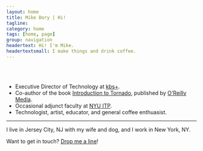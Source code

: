 ```yaml
---
layout: home
title: Mike Dory | Hi!
tagline: 
category: home
tags: [home, page]
group: navigation
headertext: Hi! I'm Mike.
headertextsmall: I make things and drink coffee.
---
```


<div class="about-me row">
    <div class="about-me-pic span3">&nbsp;</div>
    <div class="about-me-splitter span1 visible-desktop">&nbsp;</div>
    <ul class="about-me-bullets span5">
        <li>Executive Director of Technology at <a href="http://kbsp.com">kbs+</a>.</li>
        <li>Co-author of the book <a href="http://shop.oreilly.com/product/0636920021292.do">Introduction to Tornado</a>, published by <a href="http://oreilly.com">O'Reilly Media</a>.</li>
        <li>Occasional adjunct faculty at <a href="http://itp.nyu.edu">NYU ITP</a>.</li>
        <li>Technologist, artist, educator, and general coffee enthuasist.</li>
    </ul>
</div>

---

<div class="row">
    <div class="about-me-text span9">
        <p>I live in Jersey City, NJ with my wife and dog, and I work in New York, NY.</p>
        <p>Want to get in touch? <a href="mailto:mike@dory.me">Drop me a line</a>!</p>
    </div>
</div>

